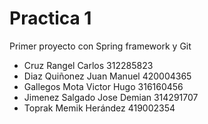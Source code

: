 # Practica 1

Primer proyecto con Spring  framework y Git

- Cruz Rangel Carlos 312285823
- Diaz Quiñonez Juan Manuel 420004365
- Gallegos Mota Victor Hugo 316160456
- Jimenez Salgado Jose Demian 314291707
- Toprak Memik Herández 419002354
